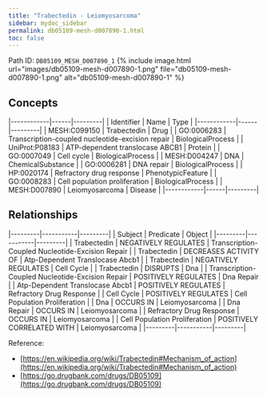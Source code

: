 ```yaml
---
title: "Trabectedin - Leiomyosarcoma"
sidebar: mydoc_sidebar
permalink: db05109-mesh-d007890-1.html
toc: false 
---
```



Path ID: `DB05109_MESH_D007890_1`
{% include image.html url="images/db05109-mesh-d007890-1.png" file="db05109-mesh-d007890-1.png" alt="db05109-mesh-d007890-1" %}

## Concepts

|------------|------|---------|
| Identifier | Name | Type    |
|------------|------|---------|
| MESH:C099150 | Trabectedin | Drug |
| GO:0006283 | Transcription-coupled nucleotide-excision repair | BiologicalProcess |
| UniProt:P08183 | ATP-dependent translocase ABCB1 | Protein |
| GO:0007049 | Cell cycle | BiologicalProcess |
| MESH:D004247 | DNA | ChemicalSubstance |
| GO:0006281 | DNA repair | BiologicalProcess |
| HP:0020174 | Refractory drug response | PhenotypicFeature |
| GO:0008283 | Cell population proliferation | BiologicalProcess |
| MESH:D007890 | Leiomyosarcoma | Disease |
|------------|------|---------|

## Relationships

|---------|-----------|---------|
| Subject | Predicate | Object  |
|---------|-----------|---------|
| Trabectedin | NEGATIVELY REGULATES | Transcription-Coupled Nucleotide-Excision Repair |
| Trabectedin | DECREASES ACTIVITY OF | Atp-Dependent Translocase Abcb1 |
| Trabectedin | NEGATIVELY REGULATES | Cell Cycle |
| Trabectedin | DISRUPTS | Dna |
| Transcription-Coupled Nucleotide-Excision Repair | POSITIVELY REGULATES | Dna Repair |
| Atp-Dependent Translocase Abcb1 | POSITIVELY REGULATES | Refractory Drug Response |
| Cell Cycle | POSITIVELY REGULATES | Cell Population Proliferation |
| Dna | OCCURS IN | Leiomyosarcoma |
| Dna Repair | OCCURS IN | Leiomyosarcoma |
| Refractory Drug Response | OCCURS IN | Leiomyosarcoma |
| Cell Population Proliferation | POSITIVELY CORRELATED WITH | Leiomyosarcoma |
|---------|-----------|---------|

Reference: 
  - [https://en.wikipedia.org/wiki/Trabectedin#Mechanism_of_action](https://en.wikipedia.org/wiki/Trabectedin#Mechanism_of_action)
  - [https://go.drugbank.com/drugs/DB05109](https://go.drugbank.com/drugs/DB05109)
